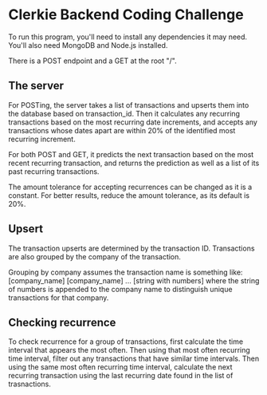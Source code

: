 # Clerkie Backend Coding Challenge

To run this program, you'll need to install any dependencies it may need.
You'll also need MongoDB and Node.js installed.

There is a POST endpoint and a GET at the root "/".

## The server
For POSTing, the server takes a list of transactions and upserts them into the database based on transaction_id.
Then it calculates any recurring transactions based on the most recurring date increments, and accepts any transactions
whose dates apart are within 20% of the identified most recurring increment.

For both POST and GET, it predicts the next transaction based on the most recent recurring transaction, and returns the prediction
as well as a list of its past recurring transactions.

The amount tolerance for accepting recurrences can be changed as it is a constant. For better results, reduce the amount tolerance, as its default is 20%.

## Upsert
The transaction upserts are determined by the transaction ID.
Transactions are also grouped by the company of the transaction.

Grouping by company assumes the transaction name is something like:
[company_name] [company_name] ... [string with numbers]
where the string of numbers is appended to the company name to distinguish unique transactions for that company.

## Checking recurrence
To check recurrence for a group of transactions, first calculate the time interval that appears the most often.
Then using that most often recurring time interval, filter out any transactions that have similar time intervals.
Then using the same most often recurring time interval, calculate the next recurring transaction using the last recurring date found in the list of trasnactions.
